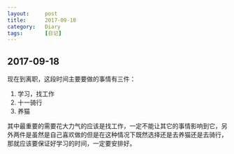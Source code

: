 ```yaml
---
layout:     post
title:      2017-09-18
category:   Diary
tags:		[日记]
---
```

## 2017-09-18
现在到离职，这段时间主要要做的事情有三件：
1. 学习，找工作
2. 十一骑行
3. 养猫

其中最重要的需要花大力气的应该是找工作，一定不能让其它的事情影响到它，另外两件是虽然是自己喜欢做的但是在这种情况下既然选择还是去养猫还是去骑行，那就应该要保证好学习的时间，一定要安排好。 
